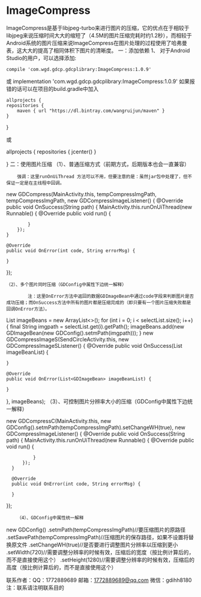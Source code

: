 # ImageCompress
ImageCompress是基于libjpeg-turbo来进行图片的压缩，它的优点在于相较于libjpeg来说压缩时间大大的缩短了（4.5M的图片压缩完耗时约1.2秒），而相较于Android系统的图片压缩来说ImageCompress在图片处理的过程使用了哈弗曼表，这大大的提高了相同体积下图片的清晰度。
一：添加依赖
  1、 对于Android Studio的用户，可以选择添加:


    compile 'com.wgd.gdcp.gdcplibrary:ImageCompress:1.0.9'
或
implementation 'com.wgd.gdcp.gdcplibrary:ImageCompress:1.0.9'
    如果报错的话可以在项目的build.gradle中加入

    allprojects {
    repositories {
        maven { url "https://dl.bintray.com/wangruijun/maven" }
    }

}

或

allprojects {
    repositories {
        jcenter() 
    }

}
二：使用图片压缩
  （1）、普通压缩方式（前期方式，后期版本也会一直兼容）

        强调：这里runOnUiThread 方法可以不用，但要注意的是：虽然jar包中处理了，但不保证一定是在主线程中回调。


new GDCompress(MainActivity.this, tempCompressImgPath, tempCompressImgPath, new GDCompressImageListener() {
    @Override
    public void OnSuccess(String path) {
        MainActivity.this.runOnUiThread(new Runnable() {
            @Override
            public void run() {
                
            }
        });
    }

    @Override
    public void OnError(int code, String errorMsg) {

    }
});

    （2）、多个图片同时压缩（GDConfig中属性下边统一解释）

            注：这里OnError方法中返回的数据GDImageBean中通过code字段来判断图片是否成功压缩；而OnSuccess方法中所有的图片都是压缩完成的（即只要有一个图片压缩失败都是回调OnError方法）。


List<GDImageBean> imageBeans = new ArrayList<>();
for (int i = 0; i < selectList.size(); i++) {
    final String imgpath = selectList.get(i).getPath();
    imageBeans.add(new GDImageBean(new GDConfig().setmPath(imgpath)));
}
new GDCompressImageS(SendCircleActivity.this, new GDCompressImageSListener() {
    @Override
    public void OnSuccess(List<GDImageBean> imageBeanList) {
        
    }

    @Override
    public void OnError(List<GDImageBean> imageBeanList) {
        
    }
}, imageBeans);
        （3）、可控制图片分辨率大小的压缩（GDConfig中属性下边统一解释）




new GDCompressC(MainActivity.this, new GDConfig().setmPath(tempCompressImgPath).setChangeWH(true), new GDCompressImageListener() {
      @Override
      public void OnSuccess(String path) {
          MainActivity.this.runOnUiThread(new Runnable() {
              @Override
              public void run() {
                  
              }
          });
      }

      @Override
      public void OnError(int code, String errorMsg) {

      }
  });

        （4）、GDConfig中属性统一解释

            

new GDConfig()
        .setmPath(tempCompressImgPath)//要压缩图片的原路径
        .setSavePath(tempCompressImgPath)//压缩图片的保存路径，如果不设置将替换原文件
        .setChangeWH(true)//是否要进行调整图片分辨率以压缩到更小
        .setWidth(720)//需要调整分辨率的时候有效，压缩后的宽度（按比例计算后的，而不是直接使用这个）
        .setHeight(1280)//需要调整分辨率的时候有效，压缩后的高度（按比例计算后的，而不是直接使用这个）
        
联系作者：QQ：1772889689     邮箱：1772889689@qq.com    微信：gdihh8180
注：联系请注明联系目的
